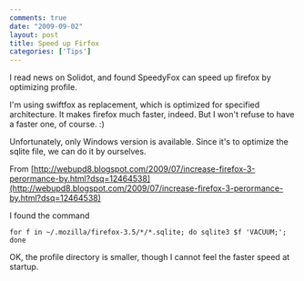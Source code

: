 ```yaml
---
comments: true
date: "2009-09-02"
layout: post
title: Speed up Firfox
categories: ['Tips']
---
```


I read news on Solidot, and found SpeedyFox can speed up firefox by optimizing profile.

I'm using swiftfox as replacement, which is optimized for specified architecture. It makes firefox much faster, indeed. But I won't refuse to have a faster one, of course. :)

Unfortunately, only Windows version is available. Since it's to optimize the sqlite file, we can do it by ourselves.

From
[http://webupd8.blogspot.com/2009/07/increase-firefox-3-perormance-by.html?dsq=12464538](http://webupd8.blogspot.com/2009/07/increase-firefox-3-perormance-by.html?dsq=12464538)

I found the command

	for f in ~/.mozilla/firefox-3.5/*/*.sqlite; do sqlite3 $f 'VACUUM;'; done

OK, the profile directory is smaller, though I cannot feel the faster speed at startup.
